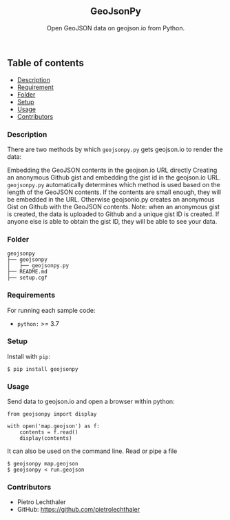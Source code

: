 <p align="center">
  <h2 align="center">GeoJsonPy</h2>

  <p align="center">Open GeoJSON data on geojson.io from Python.</p>
</p>
<br>


## Table of contents
- [Description](#description)
- [Requirement](#requirements)
- [Folder](#folder)
- [Setup](#setup)
- [Usage](#usage)
- [Contributors](#contributors)

### Description

There are two methods by which `geojsonpy.py` gets geojson.io to render the data:

Embedding the GeoJSON contents in the geojson.io URL directly
Creating an anonymous Github gist and embedding the gist id in the geojson.io URL.
`geojsonpy.py` automatically determines which method is used based on the length of the GeoJSON contents. If the contents are small enough, they will be embedded in the URL. Otherwise geojsonio.py creates an anonymous Gist on Github with the GeoJSON contents. Note: when an anonymous gist is created, the data is uploaded to Github and a unique gist ID is created. If anyone else is able to obtain the gist ID, they will be able to see your data.

### Folder
```
geojsonpy
├── geojsonpy
│   ├── geojsonpy.py
├── README.md
├── setup.cgf

```

### Requirements
For running each sample code:
- `python:` >= 3.7 


### Setup
Install with `pip`:
```
$ pip install geojsonpy
```

### Usage
Send data to geojson.io and open a browser within python:
```
from geojsonpy import display

with open('map.geojson') as f:
    contents = f.read()
    display(contents)
```

It can also be used on the command line. Read or pipe a file
```
$ geojsonpy map.geojson
$ geojsonpy < run.geojson

```

### Contributors

- Pietro Lechthaler 
- GitHub: https://github.com/pietrolechthaler
